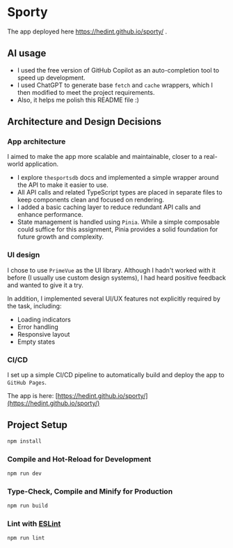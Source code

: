 # Sporty

The app deployed here https://hedint.github.io/sporty/ .

## AI usage
- I used the free version of GitHub Copilot as an auto-completion tool to speed up development.
- I used ChatGPT to generate base `fetch` and `cache` wrappers, which I then modified to meet the project requirements.
- Also, it helps me polish this README file :) 

## Architecture and Design Decisions

### App architecture
I aimed to make the app more scalable and maintainable, closer to a real-world application.
- I explore `thesportsdb` docs and implemented a simple wrapper around the API to make it easier to use.
- All API calls and related TypeScript types are placed in separate files to keep components clean and focused on rendering.
- I added a basic caching layer to reduce redundant API calls and enhance performance.
- State management is handled using `Pinia`. While a simple composable could suffice for this assignment, Pinia provides a solid foundation for future growth and complexity.

### UI design
I chose to use `PrimeVue` as the UI library.
Although I hadn't worked with it before (I usually use custom design systems), I had heard positive feedback and wanted to give it a try.


In addition, I implemented several UI/UX features not explicitly required by the task, including:
- Loading indicators
- Error handling
- Responsive layout
- Empty states

### CI/CD

I set up a simple CI/CD pipeline to automatically build and deploy the app to `GitHub Pages`.

The app is here: [https://hedint.github.io/sporty/](https://hedint.github.io/sporty/)

## Project Setup

```sh
npm install
```

### Compile and Hot-Reload for Development

```sh
npm run dev
```

### Type-Check, Compile and Minify for Production

```sh
npm run build
```

### Lint with [ESLint](https://eslint.org/)

```sh
npm run lint
```
